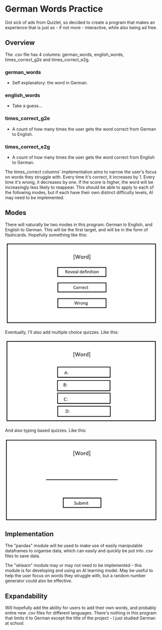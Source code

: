 # German Words Practice

Got sick of ads from Quizlet, so decided to create a program that makes an experience that is just as - if not more - interactive, while also being ad free.

## Overview

The .csv file has 4 columns: german_words, english_words, times_correct_g2e and times_correct_e2g.

### german_words
- Self explanatory: the word in German.
### english_words
- Take a guess...
### times_correct_g2e
- A count of how many times the user gets the word correct from German to English.
### times_correct_e2g
- A count of how many times the user gets the word correct from English to German.

The times_correct columns' implementation aims to narrow the user's focus on words they struggle with. Every time it's correct, it increases by 1. Every time it's wrong, it decreases by one. If the score is higher, the word will be increasingly less likely to reappear. This should be able to apply to each of the following modes, but if each have their own distinct difficulty levels, AI may need to be implemented.

## Modes

There will naturally be two modes in this program: German to English, and English to German. This will be the first target, and will be in the form of flashcards. Hopefully something like this:

![alt text](readme_images/image.png)

Eventually, I'll also add multiple choice quizzes. Like this:

![alt text](readme_images/image2.png)

And also typing based quizzes. Like this:

![alt text](readme_images/image3.png)

## Implementation

The "pandas" module will be used to make use of easily manipulable dataframes to organise data, which can easily and quickly be put into .csv files to save data.

The "sklearn" module may or may not need to be implemented - this module is for developing and using an AI learning model. May be useful to help the user focus on words they struggle with, but a random number generator could also be effective.

## Expandability

Will hopefully add the ability for users to add their own words, and probably entire new .csv files for different languages. There's nothing in this program that limits it to German except the title of the project - I just studied German at school.